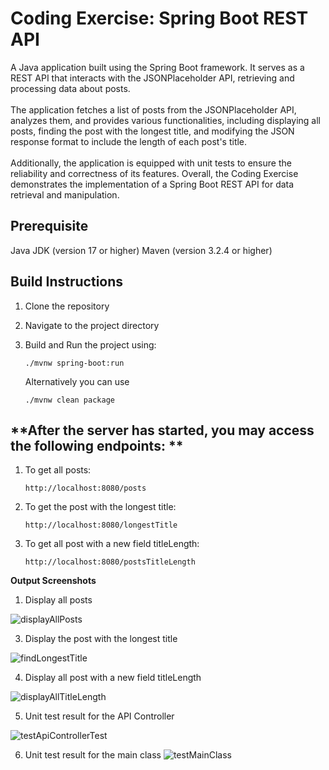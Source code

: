 # Coding Exercise: Spring Boot REST API
A Java application built using the Spring Boot framework. It serves as a REST API that interacts with the JSONPlaceholder API, retrieving and processing data about posts. <br/><br/> 
The application fetches a list of posts from the JSONPlaceholder API, analyzes them, and provides various functionalities, including displaying all posts, finding the post with the longest title, and modifying the JSON response format to include the length of each post's title.<br/>  
Additionally, the application is equipped with unit tests to ensure the reliability and correctness of its features. Overall, the Coding Exercise demonstrates the implementation of a Spring Boot REST API for data retrieval and manipulation.

## **Prerequisite** <br/>
Java JDK (version 17 or higher)
Maven (version 3.2.4 or higher)

## **Build Instructions** <br/>
1.  Clone the repository
2.  Navigate to the project directory
3.  Build and Run the project using:

     ```
     ./mvnw spring-boot:run
     ```
     Alternatively you can use

     ```
     ./mvnw clean package
     ```
## **After the server has started, you may access the following endpoints: ** <br/>
1. To get all posts:
     ```
     http://localhost:8080/posts
     ```
2. To get the post with the longest title:
     ```
     http://localhost:8080/longestTitle
     ```
3. To get all post with a new field titleLength:
     ```
     http://localhost:8080/postsTitleLength
     ```


**Output Screenshots** <br/>
1. Display all posts
   
![displayAllPosts](https://github.com/NafeesMn/coding-exercise/assets/145410311/f9e10b1a-77e8-4fe6-88a9-00c784d19850)

3. Display the post with the longest title
   
![findLongestTitle](https://github.com/NafeesMn/coding-exercise/assets/145410311/0c877ba2-a284-40d8-834c-86f05b268274)

4. Display all post with a new field titleLength
   
![displayAllTitleLength](https://github.com/NafeesMn/coding-exercise/assets/145410311/9b5b8a22-3ae3-480a-b6af-72443cb1b4d9)

5. Unit test result for the API Controller

![testApiControllerTest](https://github.com/NafeesMn/coding-exercise/assets/145410311/37a5c960-10de-4c74-9b0c-2fc89f841ad1)

6. Unit test result for the main class
![testMainClass](https://github.com/NafeesMn/coding-exercise/assets/145410311/02ae3aef-ab3e-4ce0-8ea5-b3baa0dffca9)



